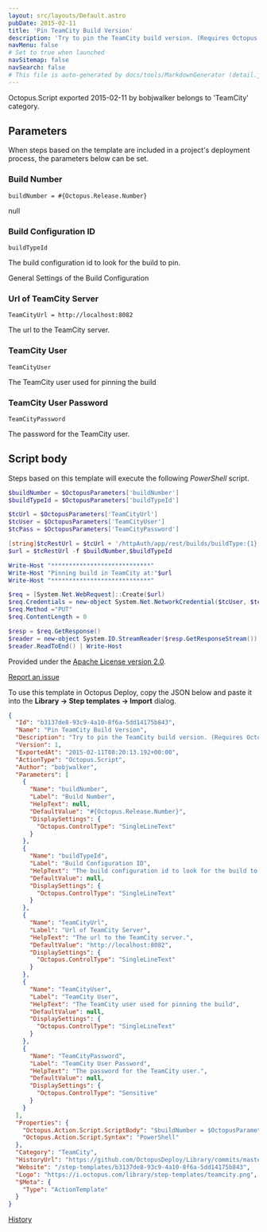 ```yaml
---
layout: src/layouts/Default.astro
pubDate: 2015-02-11
title: 'Pin TeamCity Build Version'
description: 'Try to pin the TeamCity build version. (Requires Octopus version to match TeamCity version)'
navMenu: false
# Set to true when launched
navSitemap: false
navSearch: false
# This file is auto-generated by docs/tools/MarkdownGenerator (detail.js)
---
```


Octopus.Script exported 2015-02-11 by bobjwalker belongs to 'TeamCity' category.

## Parameters

When steps based on the template are included in a project's deployment process, the parameters below can be set.


<div class="param">

### Build Number

`buildNumber = #{Octopus.Release.Number}`

null

</div>
        
<div class="param">

### Build Configuration ID

`buildTypeId`

The build configuration id to look for the build to pin.

General Settings of the Build Configuration

</div>
        
<div class="param">

### Url of TeamCity Server

`TeamCityUrl = http://localhost:8082`

The url to the TeamCity server.

</div>
        
<div class="param">

### TeamCity User

`TeamCityUser`

The TeamCity user used for pinning the build

</div>
        
<div class="param">

### TeamCity User Password

`TeamCityPassword`

The password for the TeamCity user.

</div>
        

## Script body

Steps based on this template will execute the following *PowerShell* script.

```powershell
$buildNumber = $OctopusParameters['buildNumber']
$buildTypeId = $OctopusParameters['buildTypeId']

$tcUrl = $OctopusParameters['TeamCityUrl']
$tcUser = $OctopusParameters['TeamCityUser']
$tcPass = $OctopusParameters['TeamCityPassword']

[string]$tcRestUrl = $tcUrl + '/httpAuth/app/rest/builds/buildType:{1},number:{0}/pin/'
$url = $tcRestUrl -f $buildNumber,$buildTypeId

Write-Host "****************************"
Write-Host "Pinning build in TeamCity at:"$url 
Write-Host "****************************"

$req = [System.Net.WebRequest]::Create($url)
$req.Credentials = new-object System.Net.NetworkCredential($tcUser, $tcPass)
$req.Method ="PUT"
$req.ContentLength = 0

$resp = $req.GetResponse()
$reader = new-object System.IO.StreamReader($resp.GetResponseStream())
$reader.ReadToEnd() | Write-Host

```

Provided under the [Apache License version 2.0](https://github.com/OctopusDeploy/Library/blob/master/LICENSE.txt).

[Report an issue](https://github.com/OctopusDeploy/Library/issues/new?assignees=&labels=&projects=&template=bug-report.yml&title=Issue%20with%20Pin%20TeamCity%20Build%20Version&step-template=Pin%20TeamCity%20Build%20Version)

<div class="get-json">

To use this template in Octopus Deploy, copy the JSON below and paste it into the **Library → Step templates → Import** dialog.

```json
{
  "Id": "b3137de8-93c9-4a10-8f6a-5dd14175b843",
  "Name": "Pin TeamCity Build Version",
  "Description": "Try to pin the TeamCity build version. (Requires Octopus version to match TeamCity version)",
  "Version": 1,
  "ExportedAt": "2015-02-11T08:20:13.192+00:00",
  "ActionType": "Octopus.Script",
  "Author": "bobjwalker",
  "Parameters": [
    {
      "Name": "buildNumber",
      "Label": "Build Number",
      "HelpText": null,
      "DefaultValue": "#{Octopus.Release.Number}",
      "DisplaySettings": {
        "Octopus.ControlType": "SingleLineText"
      }
    },
    {
      "Name": "buildTypeId",
      "Label": "Build Configuration ID",
      "HelpText": "The build configuration id to look for the build to pin.\n\nGeneral Settings of the Build Configuration",
      "DefaultValue": null,
      "DisplaySettings": {
        "Octopus.ControlType": "SingleLineText"
      }
    },
    {
      "Name": "TeamCityUrl",
      "Label": "Url of TeamCity Server",
      "HelpText": "The url to the TeamCity server.",
      "DefaultValue": "http://localhost:8082",
      "DisplaySettings": {
        "Octopus.ControlType": "SingleLineText"
      }
    },
    {
      "Name": "TeamCityUser",
      "Label": "TeamCity User",
      "HelpText": "The TeamCity user used for pinning the build",
      "DefaultValue": null,
      "DisplaySettings": {
        "Octopus.ControlType": "SingleLineText"
      }
    },
    {
      "Name": "TeamCityPassword",
      "Label": "TeamCity User Password",
      "HelpText": "The password for the TeamCity user.",
      "DefaultValue": null,
      "DisplaySettings": {
        "Octopus.ControlType": "Sensitive"
      }
    }
  ],
  "Properties": {
    "Octopus.Action.Script.ScriptBody": "$buildNumber = $OctopusParameters['buildNumber']\n$buildTypeId = $OctopusParameters['buildTypeId']\n\n$tcUrl = $OctopusParameters['TeamCityUrl']\n$tcUser = $OctopusParameters['TeamCityUser']\n$tcPass = $OctopusParameters['TeamCityPassword']\n\n[string]$tcRestUrl = $tcUrl + '/httpAuth/app/rest/builds/buildType:{1},number:{0}/pin/'\n$url = $tcRestUrl -f $buildNumber,$buildTypeId\n\nWrite-Host \"****************************\"\nWrite-Host \"Pinning build in TeamCity at:\"$url \nWrite-Host \"****************************\"\n\n$req = [System.Net.WebRequest]::Create($url)\n$req.Credentials = new-object System.Net.NetworkCredential($tcUser, $tcPass)\n$req.Method =\"PUT\"\n$req.ContentLength = 0\n\n$resp = $req.GetResponse()\n$reader = new-object System.IO.StreamReader($resp.GetResponseStream())\n$reader.ReadToEnd() | Write-Host\n",
    "Octopus.Action.Script.Syntax": "PowerShell"
  },
  "Category": "TeamCity",
  "HistoryUrl": "https://github.com/OctopusDeploy/Library/commits/master/step-templates//opt/buildagent/work/75443764cd38076d/step-templates/TeamCity-Pin-Build.json",
  "Website": "/step-templates/b3137de8-93c9-4a10-8f6a-5dd14175b843",
  "Logo": "https://i.octopus.com/library/step-templates/teamcity.png",
  "$Meta": {
    "Type": "ActionTemplate"
  }
}
```

[History](https://github.com/OctopusDeploy/Library/commits/master/step-templates/https://github.com/OctopusDeploy/Library/commits/master/step-templates//opt/buildagent/work/75443764cd38076d/step-templates/TeamCity-Pin-Build.json)

</div>
